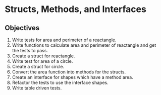 # Structs, Methods, and Interfaces

## Objectives
1. Write tests for area and perimeter of a reactangle.
2. Write functions to calculate area and perimeter of reactangle and get the tests to pass.
3. Create a struct for reactangle.
4. Write test for area of a circle.
5. Create a struct for circle.
6. Convert the area function into methods for the structs.
5. Create an interface for shapes which have a method area.
6. Refactor the tests to use the interface shapes.
7. Write table driven tests.
